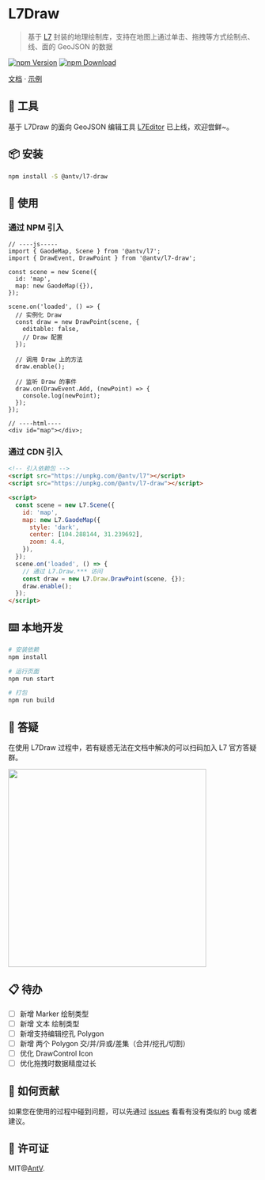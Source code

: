 # L7Draw

> 基于 [L7](https://l7.antv.vision/zh) 封装的地理绘制库，支持在地图上通过单击、拖拽等方式绘制点、线、面的 GeoJSON 的数据

[![npm Version](https://img.shields.io/npm/v/@antv/l7-draw.svg)](https://www.npmjs.com/package/@antv/l7-draw) [![npm Download](https://img.shields.io/npm/dm/@antv/l7-draw.svg)](https://www.npmjs.com/package/@antv/l7-draw)

[文档](https://antv.vision/L7Draw/docs/draw/point) · [示例](https://antv.vision/L7Draw/example/point/start)

## 🔨 工具

基于 L7Draw 的面向 GeoJSON 编辑工具 [L7Editor](https://l7editor.antv.antgroup.com/) 已上线，欢迎尝鲜~。

## 📦 安装

```bash
npm install -S @antv/l7-draw
```

## 🔨 使用

### 通过 NPM 引入

```tsx | pure
// ----js-----
import { GaodeMap, Scene } from '@antv/l7';
import { DrawEvent, DrawPoint } from '@antv/l7-draw';

const scene = new Scene({
  id: 'map',
  map: new GaodeMap({}),
});

scene.on('loaded', () => {
  // 实例化 Draw
  const draw = new DrawPoint(scene, {
    editable: false,
    // Draw 配置
  });

  // 调用 Draw 上的方法
  draw.enable();

  // 监听 Draw 的事件
  draw.on(DrawEvent.Add, (newPoint) => {
    console.log(newPoint);
  });
});

// ----html----
<div id="map"></div>;
```

### 通过 CDN 引入

```html | pure
<!-- 引入依赖包 -->
<script src="https://unpkg.com/@antv/l7"></script>
<script src="https://unpkg.com/@antv/l7-draw"></script>

<script>
  const scene = new L7.Scene({
    id: 'map',
    map: new L7.GaodeMap({
      style: 'dark',
      center: [104.288144, 31.239692],
      zoom: 4.4,
    }),
  });
  scene.on('loaded', () => {
    // 通过 L7.Draw.*** 访问
    const draw = new L7.Draw.DrawPoint(scene, {});
    draw.enable();
  });
</script>
```

## ⌨️ 本地开发

```bash
# 安装依赖
npm install

# 运行页面
npm run start

# 打包
npm run build
```

## 💬 答疑

在使用 L7Draw 过程中，若有疑惑无法在文档中解决的可以扫码加入 L7 官方答疑群。

<img src="https://mdn.alipayobjects.com/huamei_baaa7a/afts/img/A*GZGoTLCplgYAAAAAAAAAAAAADqSCAQ/original" width="400"/>

## 📋 待办

- [ ] 新增 Marker 绘制类型
- [ ] 新增 文本 绘制类型
- [ ] 新增支持编辑挖孔 Polygon
- [ ] 新增 两个 Polygon 交/并/异或/差集（合并/挖孔/切割）
- [ ] 优化 DrawControl Icon 
- [ ] 优化拖拽时数据精度过长

## 🤝 如何贡献

如果您在使用的过程中碰到问题，可以先通过 [issues](https://github.com/antvis/l7-draw/issues) 看看有没有类似的 bug 或者建议。

## 📖 许可证

MIT@[AntV](https://github.com/antvis).
